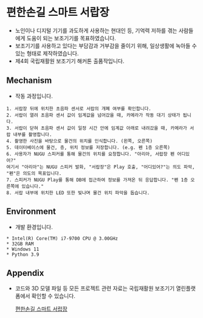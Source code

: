 # 편한손길 스마트 서랍장

* 노인이나 디지털 기기를 과도하게 사용하는 현대인 등, 기억력 저하를 겪는 사람들에게 도움이 되는 보조기기를 목표하였습니다.
* 보조기기를 사용하고 있다는 부담감과 거부감을 줄이기 위해, 일상생활에 녹아들 수 있는 형태로 제작하였습니다.
* 제4회 국립재활원 보조기기 해커톤 출품작입니다.

## Mechanism

* 작동 과정입니다.

```shell
1. 서랍장 뒤에 위치한 초음파 센서로 서랍의 개폐 여부를 확인합니다.
2. 서랍이 열려 초음파 센서 값이 임계값을 넘어갔을 때, 카메라가 작동 대기 상태가 됩니다.
3. 서랍이 닫혀 초음파 센서 값이 일정 시간 안에 임계값 아래로 내려갔을 때, 카메라가 서랍 내부를 촬영합니다.
4. 촬영한 사진을 바탕으로 물건의 위치를 인식합니다. (왼쪽, 오른쪽)
5. 데이터베이스에 물건, 층, 위치 정보를 저장합니다. (e.g. 펜 1층 오른쪽)
6. 사용자가 NUGU 스피커를 통해 물건의 위치를 요청합니다. "아리아, 서랍장 펜 어디있어?"
여기서 "아리아"는 NUGU 스피커 발화, "서랍장"은 Play 호출, "어디있어?"는 의도 파악, "펜"은 의도의 목표입니다.
7. 스피커가 NUGU Play를 통해 DB에 접근하여 정보를 가져온 뒤 응답합니다. "펜 1층 오른쪽에 있습니다."
8. 서랍 내부에 위치한 LED 또한 빛나며 물건 위치 파악을 돕습니다.
```

## Environment

* 개발 환경입니다.

```
* Intel(R) Core(TM) i7-9700 CPU @ 3.00GHz
* 32GB RAM
* Windows 11
* Python 3.9
```

## Appendix

* 코드와 3D 모델 파일 등 모든 프로젝트 관련 자료는 국립재활원 보조기기 열린플랫폼에서 확인할 수 있습니다.

  [편한손길 스마트 서랍장](http://www.nrc.go.kr/at_rd/web/lay2/program/S1T88C89/openPlatform/deviceInfo/view.do?open_platform_seq=471&start_dt=&end_dt=&keyword=&category1=&category2=&category3=&rows=6&cpage=6&order_type=OPEN_PLATFORM_SEQ)
